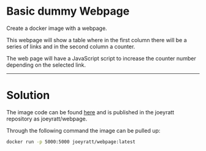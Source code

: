 
# Basic dummy Webpage 

Create a docker image with a webpage.

This webpage will show a table where in the first column there will be a series of links and in the second column a counter.

The web page will have a JavaScript script to increase the counter number depending on the selected link.

---

# Solution

The image code can be found [here](./src/__init__.py) and is published in the joeyratt repository as joeyratt/webpage.

Through the following command the image can be pulled up:
```bash
docker run -p 5000:5000 joeyratt/webpage:latest
```
